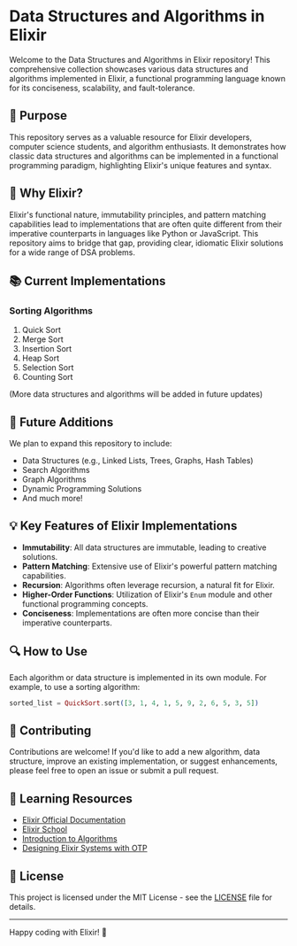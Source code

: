 # Data Structures and Algorithms in Elixir

Welcome to the Data Structures and Algorithms in Elixir repository! This comprehensive collection showcases various data structures and algorithms implemented in Elixir, a functional programming language known for its conciseness, scalability, and fault-tolerance.

## 🌟 Purpose

This repository serves as a valuable resource for Elixir developers, computer science students, and algorithm enthusiasts. It demonstrates how classic data structures and algorithms can be implemented in a functional programming paradigm, highlighting Elixir's unique features and syntax.

## 🚀 Why Elixir?

Elixir's functional nature, immutability principles, and pattern matching capabilities lead to implementations that are often quite different from their imperative counterparts in languages like Python or JavaScript. This repository aims to bridge that gap, providing clear, idiomatic Elixir solutions for a wide range of DSA problems.

## 📚 Current Implementations

### Sorting Algorithms
1. Quick Sort
2. Merge Sort
3. Insertion Sort
4. Heap Sort
5. Selection Sort
6. Counting Sort

(More data structures and algorithms will be added in future updates)

## 🔮 Future Additions

We plan to expand this repository to include:

- Data Structures (e.g., Linked Lists, Trees, Graphs, Hash Tables)
- Search Algorithms
- Graph Algorithms
- Dynamic Programming Solutions
- And much more!

## 💡 Key Features of Elixir Implementations

- **Immutability**: All data structures are immutable, leading to creative solutions.
- **Pattern Matching**: Extensive use of Elixir's powerful pattern matching capabilities.
- **Recursion**: Algorithms often leverage recursion, a natural fit for Elixir.
- **Higher-Order Functions**: Utilization of Elixir's `Enum` module and other functional programming concepts.
- **Conciseness**: Implementations are often more concise than their imperative counterparts.

## 🔍 How to Use

Each algorithm or data structure is implemented in its own module. For example, to use a sorting algorithm:

```elixir
sorted_list = QuickSort.sort([3, 1, 4, 1, 5, 9, 2, 6, 5, 3, 5])
```

## 🤝 Contributing

Contributions are welcome! If you'd like to add a new algorithm, data structure, improve an existing implementation, or suggest enhancements, please feel free to open an issue or submit a pull request.

## 📖 Learning Resources

- [Elixir Official Documentation](https://elixir-lang.org/docs.html)
- [Elixir School](https://elixirschool.com/)
- [Introduction to Algorithms](https://mitpress.mit.edu/books/introduction-algorithms-third-edition)
- [Designing Elixir Systems with OTP](https://pragprog.com/titles/jgotp/designing-elixir-systems-with-otp/)

## 📜 License

This project is licensed under the MIT License - see the [LICENSE](LICENSE) file for details.

---

Happy coding with Elixir! 🎉
